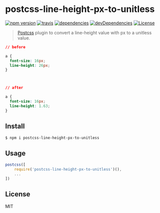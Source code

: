 # postcss-line-height-px-to-unitless

[![npm version](http://img.shields.io/npm/v/postcss-line-height-px-to-unitless.svg?style=flat-square)](https://github.com/makotot/postcss-line-height-px-to-unitless)
[![travis](http://img.shields.io/travis/makotot/postcss-line-height-px-to-unitless.svg?style=flat-square)](https://github.com/makotot/postcss-line-height-px-to-unitless)
[![dependencies](http://img.shields.io/david/makotot/postcss-line-height-px-to-unitless.svg?style=flat-square)](https://github.com/makotot/postcss-line-height-px-to-unitless)
[![devDependencies](http://img.shields.io/david/dev/makotot/postcss-line-height-px-to-unitless.svg?style=flat-square)](https://github.com/makotot/postcss-line-height-px-to-unitless)
[![License](http://img.shields.io/npm/l/postcss-line-height-px-to-unitless.svg?style=flat-square)](https://github.com/makotot/postcss-line-height-px-to-unitless)

> [Postcss](https://github.com/postcss/postcss/) plugin to convert a line-height value with px to a unitless value.


```css
// before

a {
  font-size: 16px;
  line-height: 26px;
}



// after

a {
  font-size: 16px;
  line-height: 1.63;
}

```

## Install

```sh
$ npm i postcss-line-height-px-to-unitless
```

## Usage

```js
postcss([
    require('postcss-line-height-px-to-unitless')(),
    ...
])
```

## License

MIT

